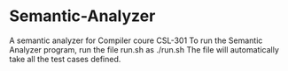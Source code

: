 # Semantic-Analyzer
A semantic analyzer for Compiler coure CSL-301
To run the Semantic Analyzer program, run the file run.sh as ./run.sh
The file will automatically take all the test cases defined.
